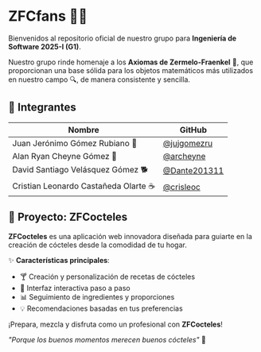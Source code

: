 # ZFCfans 🧪🍹

Bienvenidos al repositorio oficial de nuestro grupo para **Ingeniería de Software 2025-I (G1)**.

Nuestro grupo rinde homenaje a los **Axiomas de Zermelo-Fraenkel** 🧠, que proporcionan una base sólida para los objetos matemáticos más utilizados en nuestro campo 🔍, de manera consistente y sencilla.

## 👥 Integrantes

| Nombre                                | GitHub                                         |
| ------------------------------------- | ---------------------------------------------- |
| Juan Jerónimo Gómez Rubiano 🧭        | [@jujgomezru](https://github.com/jujgomezru)   |
| Alan Ryan Cheyne Gómez 💪             | [@archeyne](https://github.com/archeyne)       |
| David Santiago Velásquez Gómez 🐕     | [@Dante201311](https://github.com/Dante201311) |
| Cristian Leonardo Castañeda Olarte ☕ | [@crisleoc](https://github.com/crisleoc)       |

## 🚀 Proyecto: ZFCocteles

**ZFCocteles** es una aplicación web innovadora diseñada para guiarte en la creación de cócteles desde la comodidad de tu hogar.

✨ **Características principales**:

- 🍸 Creación y personalización de recetas de cócteles
- 🎯 Interfaz interactiva paso a paso
- 📊 Seguimiento de ingredientes y proporciones
- 💡 Recomendaciones basadas en tus preferencias

¡Prepara, mezcla y disfruta como un profesional con **ZFCocteles**!

_"Porque los buenos momentos merecen buenos cócteles"_ 🥂
